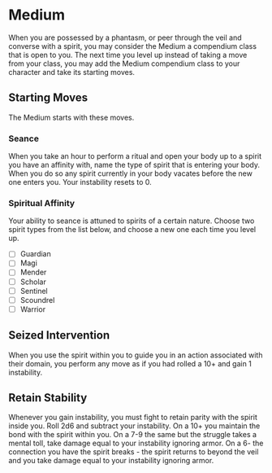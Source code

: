 # Medium
When you are possessed by a phantasm, or peer through the veil and converse with a spirit, you may consider the Medium a compendium class that is open to you. The next time you level up instead of taking a move from your class, you may add the Medium compendium class to your character and take its starting moves.

## Starting Moves
The Medium starts with these moves.

### Seance
When you take an hour to perform a ritual and open your body up to a spirit you have an affinity with, name the type of spirit that is entering your body. When you do so any spirit currently in your body vacates before the new one enters you. Your instability resets to 0.

### Spiritual Affinity
Your ability to seance is attuned to spirits of a certain nature. Choose two spirit types from the list below, and choose a new one each time you level up.

 - [ ] Guardian
 - [ ] Magi
 - [ ] Mender
 - [ ] Scholar
 - [ ] Sentinel
 - [ ] Scoundrel
 - [ ] Warrior

## Seized Intervention
When you use the spirit within you to guide you in an action associated with their domain, you perform any move as if you had rolled a 10+ and gain 1 instability.

## Retain Stability
Whenever you gain instability, you must fight to retain parity with the spirit inside you. Roll 2d6 and subtract your instability. On a 10+ you maintain the bond with the spirit within you. On a 7-9 the same but the struggle takes a mental toll, take damage equal to your instability ignoring armor. On a 6- the connection you have the spirit breaks - the spirit returns to beyond the veil and you take damage equal to your instability ignoring armor.
